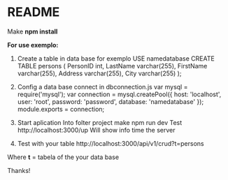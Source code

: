# README #

Make **npm install**

**For use exemplo:**

 1. Create a table in data base for exemplo
    USE namedatabase
    CREATE TABLE persons (
        PersonID int,
        LastName varchar(255),
        FirstName varchar(255),
        Address varchar(255),
        City varchar(255)
    );

 2. Config a data base connect in dbconnection.js
    var mysql = require('mysql');
    var connection = mysql.createPool({
        host: 'localhost',
        user: 'root',
        password: 'password',
      database: 'namedatabase'
    });
    module.exports = connection;

 3. Start aplication
Into folter project make npm run dev
Test http://localhost:3000/up
Will show info time the server

 4. Test with your table
http://localhost:3000/api/v1/crud?t=persons

Where **t** = tabela of the your data base

Thanks!